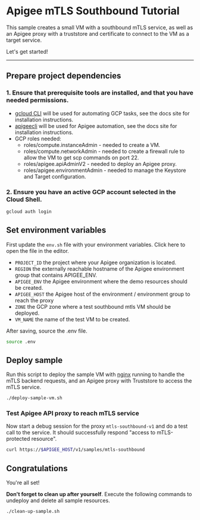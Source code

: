 # Apigee mTLS Southbound Tutorial

This sample creates a small VM with a southbound mTLS service, as well as an Apigee proxy with a truststore and certificate to connect to the VM as a target service.

Let's get started!

---

## Prepare project dependencies

### 1. Ensure that prerequisite tools are installed, and that you have needed permissions.

- [gcloud CLI](https://cloud.google.com/sdk/docs/install) will be used for automating GCP tasks, see the docs site for installation instructions.
- [apigeecli](https://github.com/apigee/apigeecli) will be used for Apigee automation, see the docs site for installation instructions.
- GCP roles needed:
  - roles/compute.instanceAdmin - needed to create a VM.
  - roles/compute.networkAdmin - needed to create a firewall rule to allow the VM to get scp commands on port 22.
  - roles/apigee.apiAdminV2 - needed to deploy an Apigee proxy.
  - roles/apigee.environmentAdmin - needed to manage the Keystore and Target configuration.

### 2. Ensure you have an active GCP account selected in the Cloud Shell.

```sh
gcloud auth login
```

## Set environment variables

First update the `env.sh` file with your environment variables. Click <walkthrough-editor-open-file filePath="mtls-southbound/env.sh">here</walkthrough-editor-open-file> to open the file in the editor.

* `PROJECT_ID` the project where your Apigee organization is located.
* `REGION` the externally reachable hostname of the Apigee environment group that contains APIGEE_ENV.
* `APIGEE_ENV` the Apigee environment where the demo resources should be created.
* `APIGEE_HOST` the Apigee host of the environment / environment group to reach the proxy
* `ZONE` the GCP zone where a test southbound mtls VM should be deployed.
* `VM_NAME` the name of the test VM to be created.

After saving, source the .env file.

```sh
source .env
```

## Deploy sample

Run this script to deploy the sample VM with [nginx](https://nginx.org/) running to handle the mTLS backend requests, and an Apigee proxy with Truststore to access the mTLS service.

```sh
./deploy-sample-vm.sh
```

### Test Apigee API proxy to reach mTLS service

Now start a debug session for the proxy `mtls-southbound-v1` and do a test call to the service. It should successfully respond "access to mTLS-protected resource".

```sh
curl https://$APIGEE_HOST/v1/samples/mtls-southbound
```

## Congratulations

<walkthrough-conclusion-trophy></walkthrough-conclusion-trophy>

You're all set!

**Don't forget to clean up after yourself**. Execute the following commands to undeploy and delete all sample resources.

```sh
./clean-up-sample.sh
```
